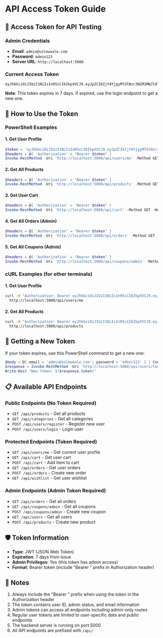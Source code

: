 # API Access Token Guide

## 🔑 Access Token for API Testing

### Admin Credentials
- **Email**: `admin@solewaale.com`
- **Password**: `admin123`
- **Server URL**: `http://localhost:5000`

### Current Access Token
```
eyJhbGciOiJIUzI1NiIsInR5cCI6IkpXVCJ9.eyJpZCI6IjY4YjgyMTdlNzc3N2M1MWJlOTBkYTU0NCIsImlzQWRtaW4iOnRydWUsImVtYWlsIjoiYWRtaW5AbHV4b3JhLmNvbSIsImlhdCI6MTc1NzQ5NTY0MCwiZXhwIjoxNzU4MTAwNDQwLCJhdWQiOiJzaG9lLXN0b3JlLWNsaWVudCIsImlzcyI6InNob2Utc3RvcmUtYXBpIn0.3Vtru2Gr965Fd5gNfUIHR4F3x6xDiHtHomD0a3xpYlo
```

**Note**: This token expires in 7 days. If expired, use the login endpoint to get a new one.

## 🚀 How to Use the Token

### PowerShell Examples

#### 1. Get User Profile
```powershell
$token = 'eyJhbGciOiJIUzI1NiIsInR5cCI6IkpXVCJ9.eyJpZCI6IjY4YjgyMTdlNzc3N2M1MWJlOTBkYTU0NCIsImlzQWRtaW4iOnRydWUsImVtYWlsIjoiYWRtaW5AbHV4b3JhLmNvbSIsImlhdCI6MTc1NzQ5NTY0MCwiZXhwIjoxNzU4MTAwNDQwLCJhdWQiOiJzaG9lLXN0b3JlLWNsaWVudCIsImlzcyI6InNob2Utc3RvcmUtYXBpIn0.3Vtru2Gr965Fd5gNfUIHR4F3x6xDiHtHomD0a3xpYlo'
$headers = @{ 'Authorization' = "Bearer $token" }
Invoke-RestMethod -Uri 'http://localhost:5000/api/users/me' -Method GET -Headers $headers
```

#### 2. Get All Products
```powershell
$headers = @{ 'Authorization' = "Bearer $token" }
Invoke-RestMethod -Uri 'http://localhost:5000/api/products' -Method GET -Headers $headers
```

#### 3. Get User Cart
```powershell
$headers = @{ 'Authorization' = "Bearer $token" }
Invoke-RestMethod -Uri 'http://localhost:5000/api/cart' -Method GET -Headers $headers
```

#### 4. Get All Orders (Admin)
```powershell
$headers = @{ 'Authorization' = "Bearer $token" }
Invoke-RestMethod -Uri 'http://localhost:5000/api/orders' -Method GET -Headers $headers
```

#### 5. Get All Coupons (Admin)
```powershell
$headers = @{ 'Authorization' = "Bearer $token" }
Invoke-RestMethod -Uri 'http://localhost:5000/api/coupons/admin' -Method GET -Headers $headers
```

### cURL Examples (for other terminals)

#### 1. Get User Profile
```bash
curl -H "Authorization: Bearer eyJhbGciOiJIUzI1NiIsInR5cCI6IkpXVCJ9.eyJpZCI6IjY4YjgyMTdlNzc3N2M1MWJlOTBkYTU0NCIsImlzQWRtaW4iOnRydWUsImVtYWlsIjoiYWRtaW5AbHV4b3JhLmNvbSIsImlhdCI6MTc1NzQ5NTY0MCwiZXhwIjoxNzU4MTAwNDQwLCJhdWQiOiJzaG9lLXN0b3JlLWNsaWVudCIsImlzcyI6InNob2Utc3RvcmUtYXBpIn0.3Vtru2Gr965Fd5gNfUIHR4F3x6xDiHtHomD0a3xpYlo" \
  http://localhost:5000/api/users/me
```

#### 2. Get All Products
```bash
curl -H "Authorization: Bearer eyJhbGciOiJIUzI1NiIsInR5cCI6IkpXVCJ9.eyJpZCI6IjY4YjgyMTdlNzc3N2M1MWJlOTBkYTU0NCIsImlzQWRtaW4iOnRydWUsImVtYWlsIjoiYWRtaW5AbHV4b3JhLmNvbSIsImlhdCI6MTc1NzQ5NTY0MCwiZXhwIjoxNzU4MTAwNDQwLCJhdWQiOiJzaG9lLXN0b3JlLWNsaWVudCIsImlzcyI6InNob2Utc3RvcmUtYXBpIn0.3Vtru2Gr965Fd5gNfUIHR4F3x6xDiHtHomD0a3xpYlo" \
  http://localhost:5000/api/products
```

## 🔄 Getting a New Token

If your token expires, use this PowerShell command to get a new one:

```powershell
$body = @{ email = 'admin@solewaale.com'; password = 'admin123' } | ConvertTo-Json
$response = Invoke-RestMethod -Uri 'http://localhost:5000/api/users/login' -Method POST -Body $body -ContentType 'application/json'
Write-Host "New Token: $($response.token)"
```

## 📋 Available API Endpoints

### Public Endpoints (No Token Required)
- `GET /api/products` - Get all products
- `GET /api/categories` - Get all categories
- `POST /api/users/register` - Register new user
- `POST /api/users/login` - Login user

### Protected Endpoints (Token Required)
- `GET /api/users/me` - Get current user profile
- `GET /api/cart` - Get user cart
- `POST /api/cart` - Add item to cart
- `GET /api/orders` - Get user orders
- `POST /api/orders` - Create new order
- `GET /api/wishlist` - Get user wishlist

### Admin Endpoints (Admin Token Required)
- `GET /api/orders` - Get all orders
- `GET /api/coupons/admin` - Get all coupons
- `POST /api/coupons/admin` - Create new coupon
- `GET /api/users` - Get all users
- `POST /api/products` - Create new product

## 🛡️ Token Information

- **Type**: JWT (JSON Web Token)
- **Expiration**: 7 days from issue
- **Admin Privileges**: Yes (this token has admin access)
- **Format**: Bearer token (include "Bearer " prefix in Authorization header)

## 📝 Notes

1. Always include the "Bearer " prefix when using the token in the Authorization header
2. The token contains user ID, admin status, and email information
3. Admin tokens can access all endpoints including admin-only routes
4. Regular user tokens are limited to user-specific data and public endpoints
5. The backend server is running on port 5000
6. All API endpoints are prefixed with `/api/`